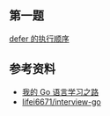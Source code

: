 ## 第一题
[defer 的执行顺序](question1/README.md)


## 参考资料

- [我的 Go 语言学习之路](https://mp.weixin.qq.com/mp/homepage?__biz=MzAxMTA4Njc0OQ==&hid=13&sn=813c45ad6d546cf24d239bb6587da296&scene=1&devicetype=iOS15.0.2&version=1800123f&lang=zh_CN&nettype=WIFI&ascene=7&session_us=gh_f6fd830ca927&fontScale=100&wx_header=3)
- [lifei6671/interview-go](https://github.com/lifei6671/interview-go)
